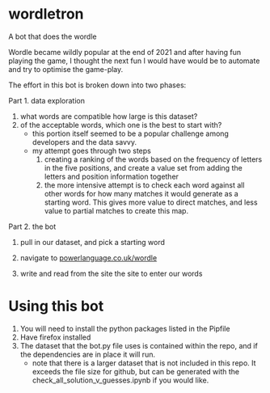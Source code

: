 # wordletron

A bot that does the wordle

Wordle became wildly popular at the end of 2021 and after having fun playing the game,  I thought the next fun I would have would be to automate and try to optimise the game-play.

The effort in this bot is broken down into two phases:

Part 1. data exploration
1. what words are compatible how large is this dataset?
2. of the acceptable words, which one is the best to start with?
    * this portion itself seemed to be a popular challenge among developers and the data savvy.
    * my attempt goes through two steps
        1. creating a ranking of the words based on the frequency of letters in the five positions, and create a value set from adding the letters and position information together
        2. the more intensive attempt is to check each word against all other words for how many matches it would generate as a starting word. This gives more value to direct matches, and less value to partial matches to create this map. 

Part 2. the bot
1. pull in our dataset, and pick a starting word
2. navigate to [powerlanguage.co.uk/wordle](https://www.nytimes.com/games/wordle/index.html "or now https://www.nytimes.com/games/wordle/index.html")

3. write and read from the site the site to enter our words


# Using this bot

1. You will need to install the python packages listed in the Pipfile
2. Have firefox installed
3. The dataset that the bot.py file uses is contained within the repo, and if the dependencies are in place it will run. 
    * note that there is a larger dataset that is not included in this repo. It exceeds the file size for github, but can be generated with the check_all_solution_v_guesses.ipynb if you would like.
